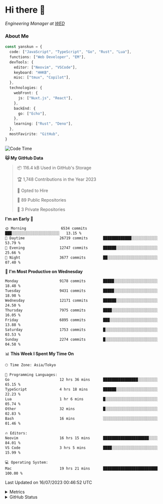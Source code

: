 # Hi there&nbsp;:wave:

<!-- ![Alt text](https://spotify-recently-played-readme.vercel.app/api?user=31kynbuubkiu3r4qh4hjuaglhfay) -->

_Engineering Manager at [WED](https://github.com/wedinc)_

### About Me

```ts
const yanskun = {
  code: ["JavaScript", "TypeScript", "Go", "Rust", "Lua"],
  functions: ["Web Developer", "EM"],
  devTools: {
    editor: ["Neovim", "VSCode"],
    keyboard: "HHKB",
    misc: ["tmux", "Copilot"],
  },
  technologies: {
    webFront: {
      js: ["Nuxt.js", "React"],
    },
    backEnd: {
      go: ["Echo"],
    },
    learning: ["Rust", "Deno"],
  },
  mostFavirite: "GitHub",
}
```

<!--START_SECTION:waka-->
![Code Time](http://img.shields.io/badge/Code%20Time-376%20hrs%2043%20mins-blue)

**🐱 My GitHub Data** 

> 📦 116.4 kB Used in GitHub's Storage 
 > 
> 🏆 1,748 Contributions in the Year 2023
 > 
> 💼 Opted to Hire
 > 
> 📜 89 Public Repositories 
 > 
> 🔑 3 Private Repositories 
 > 
**I'm an Early 🐤** 

```text
🌞 Morning                6534 commits        ███░░░░░░░░░░░░░░░░░░░░░░   13.15 % 
🌆 Daytime                26719 commits       █████████████░░░░░░░░░░░░   53.79 % 
🌃 Evening                12747 commits       ██████░░░░░░░░░░░░░░░░░░░   25.66 % 
🌙 Night                  3677 commits        ██░░░░░░░░░░░░░░░░░░░░░░░   07.40 % 
```
📅 **I'm Most Productive on Wednesday** 

```text
Monday                   9178 commits        █████░░░░░░░░░░░░░░░░░░░░   18.48 % 
Tuesday                  9431 commits        █████░░░░░░░░░░░░░░░░░░░░   18.98 % 
Wednesday                12171 commits       ██████░░░░░░░░░░░░░░░░░░░   24.50 % 
Thursday                 7975 commits        ████░░░░░░░░░░░░░░░░░░░░░   16.05 % 
Friday                   6895 commits        ███░░░░░░░░░░░░░░░░░░░░░░   13.88 % 
Saturday                 1753 commits        █░░░░░░░░░░░░░░░░░░░░░░░░   03.53 % 
Sunday                   2274 commits        █░░░░░░░░░░░░░░░░░░░░░░░░   04.58 % 
```


📊 **This Week I Spent My Time On** 

```text
🕑︎ Time Zone: Asia/Tokyo

💬 Programming Languages: 
Go                       12 hrs 36 mins      ████████████████░░░░░░░░░   65.15 % 
TypeScript               4 hrs 18 mins       ██████░░░░░░░░░░░░░░░░░░░   22.23 % 
Lua                      1 hr 6 mins         █░░░░░░░░░░░░░░░░░░░░░░░░   05.74 % 
Other                    32 mins             █░░░░░░░░░░░░░░░░░░░░░░░░   02.83 % 
Bash                     16 mins             ░░░░░░░░░░░░░░░░░░░░░░░░░   01.46 % 

🔥 Editors: 
Neovim                   16 hrs 15 mins      █████████████████████░░░░   84.01 % 
VS Code                  3 hrs 5 mins        ████░░░░░░░░░░░░░░░░░░░░░   15.99 % 

💻 Operating System: 
Mac                      19 hrs 21 mins      █████████████████████████   100.00 % 
```


 Last Updated on 16/07/2023 00:46:52 UTC
<!--END_SECTION:waka-->

<details>
  <summary>Metrics</summary>
  <img src="https://github.com/yanskun/yanskun/blob/main/github-metrics.svg" alt="Metrics">
</details>

<details>
  <summary>GitHub Status</summary>
  <picture>
    <source media="(prefers-color-scheme: dark)" srcset="https://raw.githubusercontent.com/yanskun/yanskun/master/profile-summary-card-output/nord_dark/0-profile-details.svg">
   <img src="https://raw.githubusercontent.com/yanskun/yanskun/master/profile-summary-card-output/default/0-profile-details.svg">
  </picture>
  <br>
  <picture>
    <source media="(prefers-color-scheme: dark)" srcset="https://raw.githubusercontent.com/yanskun/yanskun/master/profile-summary-card-output/nord_dark/1-repos-per-language.svg">
   <img src="https://raw.githubusercontent.com/yanskun/yanskun/master/profile-summary-card-output/default/1-repos-per-language.svg">
  </picture>
  <picture>
    <source media="(prefers-color-scheme: dark)" srcset="https://raw.githubusercontent.com/yanskun/yanskun/master/profile-summary-card-output/nord_dark/2-most-commit-language.svg">
   <img src="https://raw.githubusercontent.com/yanskun/yanskun/master/profile-summary-card-output/default/2-most-commit-language.svg">
  </picture>
  <br>
  <picture>
    <source media="(prefers-color-scheme: dark)" srcset="https://raw.githubusercontent.com/yanskun/yanskun/master/profile-summary-card-output/nord_dark/3-stats.svg">
   <img src="https://raw.githubusercontent.com/yanskun/yanskun/master/profile-summary-card-output/default/3-stats.svg">
  </picture>
  <picture>
    <source media="(prefers-color-scheme: dark)" srcset="https://raw.githubusercontent.com/yanskun/yanskun/master/profile-summary-card-output/nord_dark/4-productive-time.svg">
   <img src="https://raw.githubusercontent.com/yanskun/yanskun/master/profile-summary-card-output/default/4-productive-time.svg">
  </picture>
</details>
